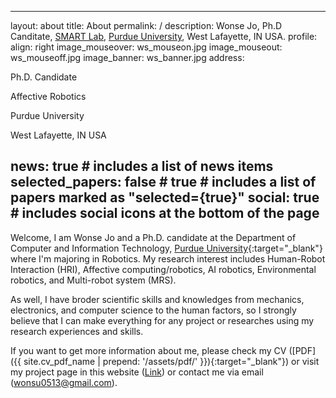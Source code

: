  ---
layout: about
title: About
permalink: /
description: 
  Wonse Jo, Ph.D Canditate, <a href="http://www.smart-laboratory.org/" target="_blank">SMART Lab</a>, <a href="https://www.purdue.edu/" target="_blank">Purdue University</a>, West Lafayette, IN USA.
profile:
  align: right
  image_mouseover: ws_mouseon.jpg
  image_mouseout: ws_mouseoff.jpg
  image_banner: ws_banner.jpg
  address: 
    <p>Ph.D. Candidate</p>
    <p>Affective Robotics</p>
    <p>Purdue University</p>
    <p>West Lafayette, IN USA</p>

news: true  # includes a list of news items
selected_papers: false # true # includes a list of papers marked as "selected={true}"
social: true  # includes social icons at the bottom of the page
---


Welcome, I am Wonse Jo and a Ph.D. candidate at the Department of Computer and Information Technology, [Purdue University](https://www.purdue.edu/){:target="\_blank"} where I'm majoring in Robotics. My research interest includes Human-Robot Interaction (HRI),  Affective computing/robotics, AI robotics, Environmental robotics, and Multi-robot system (MRS).

As well, I have broder scientific skills and knowledges from mechanics, electronics, and computer science to the human factors, so I strongly believe that I can make everything for any project or researches using my research experiences and skills.

If you want to get more information about me, please check my CV ([PDF]({{ site.cv_pdf_name | prepend: '/assets/pdf/' }}){:target="\_blank"}) or visit my project page in this website ([Link](/projects/)) or contact me via email ([wonsu0513@gmail.com](mailto:wonsu0513@gmail.com)). 



<!-- ---
layout: about
title: about
permalink: /
description: <a href="#">Affiliations</a>. Address. Contacts. Moto. Etc.

profile:
  align: right
  image: prof_pic.jpg
  address: >
    <p>555 your office number</p>
    <p>123 your address street</p>
    <p>Your City, State 12345</p>

news: true  # includes a list of news items
selected_papers: true # includes a list of papers marked as "selected={true}"
social: true  # includes social icons at the bottom of the page
---

Write your biography here. Tell the world about yourself. Link to your favorite [subreddit](http://reddit.com). You can put a picture in, too. The code is already in, just name your picture `prof_pic.jpg` and put it in the `img/` folder.

Put your address / P.O. box / other info right below your picture. You can also disable any these elements by editing `profile` property of the YAML header of your `_pages/about.md`. Edit `_bibliography/papers.bib` and Jekyll will render your [publications page](/al-folio/publications/) automatically.

Link to your social media connections, too. This theme is set up to use [Font Awesome icons](http://fortawesome.github.io/Font-Awesome/) and [Academicons](https://jpswalsh.github.io/academicons/), like the ones below. Add your Facebook, Twitter, LinkedIn, Google Scholar, or just disable all of them.
 -->


